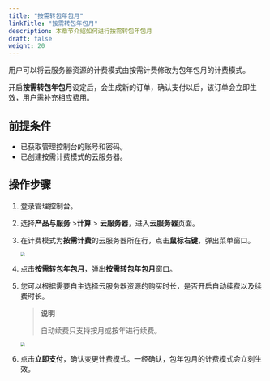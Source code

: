 ```yaml
---
title: "按需转包年包月"
linkTitle: "按需转包年包月"
description: 本章节介绍如何进行按需转包年包月
draft: false
weight: 20
---
```


用户可以将云服务器资源的计费模式由按需计费修改为包年包月的计费模式。

开启**按需转包年包月**设定后，会生成新的订单，确认支付以后，该订单会立即生效，用户需补充相应费用。

## 前提条件

- 已获取管理控制台的账号和密码。
- 已创建按需计费模式的云服务器。

## 操作步骤

1. 登录管理控制台。

2. 选择**产品与服务** >**计算** > **云服务器**，进入**云服务器**页面。

3. 在计费模式为**按需计费**的云服务器所在行，点击**鼠标右键**，弹出菜单窗口。

   <img src="/compute/vm/_images/vm_change_auto.png" style="zoom:50%;" />
   
4. 点击**按需转包年包月**，弹出**按需转包年包月**窗口。

5. 您可以根据需要自主选择云服务器资源的购买时长，是否开启自动续费以及续费时长。

   > **说明**
   >
   > 自动续费只支持按月或按年进行续费。

   <img src="/compute/vm/_images/vm_change_auto_win.png" style="zoom:50%;" />

5. 点击**立即支付**，确认变更计费模式。一经确认，包年包月的计费模式会立刻生效。